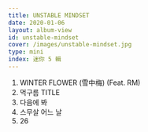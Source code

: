 ```yaml
---
title: UNSTABLE MINDSET
date: 2020-01-06
layout: album-view
id: unstable-mindset
cover: /images/unstable-mindset.jpg
type: mini
index: 迷你 5 輯
---
```


1. WINTER FLOWER (雪中梅) (Feat. RM)
2. 먹구름 <span class="badge text-bg-info">TITLE</span>
3. 다음에 봐
4. 스무살 어느 날
5. 26
